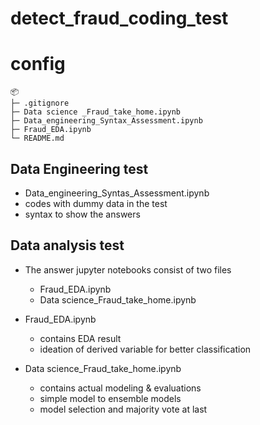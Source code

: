# detect_fraud_coding_test

# config
```
📦 
├─ .gitignore
├─ Data science _Fraud_take_home.ipynb
├─ Data_engineering_Syntax_Assessment.ipynb
├─ Fraud_EDA.ipynb
└─ README.md
```


## Data Engineering test
- Data_engineering_Syntas_Assessment.ipynb
- codes with dummy data in the test
- syntax to show the answers

## Data analysis test
- The answer jupyter notebooks consist of two files
  - Fraud_EDA.ipynb
  - Data science_Fraud_take_home.ipynb
 
- Fraud_EDA.ipynb
  - contains EDA result
  - ideation of derived variable for better classification
 
- Data science_Fraud_take_home.ipynb
  - contains actual modeling & evaluations
  - simple model to ensemble models
  - model selection and majority vote at last

